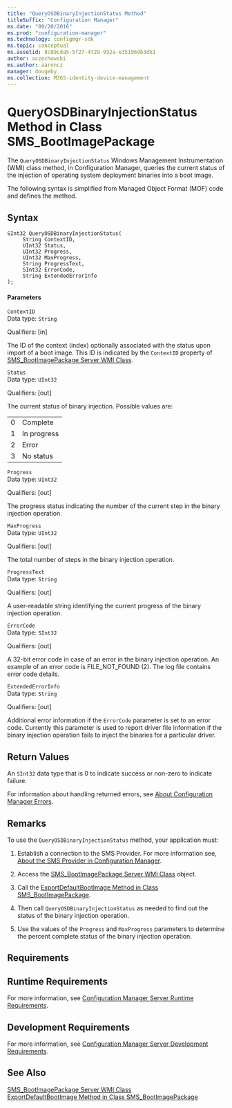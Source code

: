 ```yaml
---
title: "QueryOSDBinaryInjectionStatus Method"
titleSuffix: "Configuration Manager"
ms.date: "09/20/2016"
ms.prod: "configuration-manager"
ms.technology: configmgr-sdk
ms.topic: conceptual
ms.assetid: 8c89cda5-5f27-4729-932a-e351969b3db1
author: aczechowski
ms.author: aaroncz
manager: dougeby
ms.collection: M365-identity-device-management
---
```

# QueryOSDBinaryInjectionStatus Method in Class SMS_BootImagePackage
The `QueryOSDBinaryInjectionStatus` Windows Management Instrumentation (WMI) class method, in Configuration Manager, queries the current status of the injection of operating system deployment binaries into a boot image.  

 The following syntax is simplified from Managed Object Format (MOF) code and defines the method.  

## Syntax  

```  
SInt32 QueryOSDBinaryInjectionStatus(  
     String ContextID,  
     UInt32 Status,  
     UInt32 Progress,  
     UInt32 MaxProgress,  
     String ProgressText,  
     SInt32 ErrorCode,  
     String ExtendedErrorInfo  
);  
```  

#### Parameters  
 `ContextID`  
 Data type: `String`  

 Qualifiers: [in]  

 The ID of the context (index) optionally associated with the status upon import of a boot image. This ID is indicated by the `ContextID` property of [SMS_BootImagePackage Server WMI Class](../../../develop/reference/osd/sms_bootimagepackage-server-wmi-class.md).  

 `Status`  
 Data type: `UInt32`  

 Qualifiers: [out]  

 The current status of binary injection. Possible values are:  

|||  
|-|-|  
|0|Complete|  
|1|In progress|  
|2|Error|  
|3|No status|  

 `Progress`  
 Data type: `UInt32`  

 Qualifiers: [out]  

 The progress status indicating the number of the current step in the binary injection operation.  

 `MaxProgress`  
 Data type: `UInt32`  

 Qualifiers: [out]  

 The total number of steps in the binary injection operation.  

 `ProgressText`  
 Data type: `String`  

 Qualifiers: [out]  

 A user-readable string identifying the current progress of the binary injection operation.  

 `ErrorCode`  
 Data type: `SInt32`  

 Qualifiers: [out]  

 A 32-bit error code in case of an error in the binary injection operation. An example of an error code is FILE_NOT_FOUND (2). The log file contains error code details.  

 `ExtendedErrorInfo`  
 Data type: `String`  

 Qualifiers: [out]  

 Additional error information if the `ErrorCode` parameter is set to an error code. Currently this parameter is used to report driver file information if the binary injection operation fails to inject the binaries for a particular driver.  

## Return Values  
 An `SInt32` data type that is 0 to indicate success or non-zero to indicate failure.  

 For information about handling returned errors, see [About Configuration Manager Errors](../../../develop/core/understand/about-configuration-manager-errors.md).  

## Remarks  
 To use the `QueryOSDBinaryInjectionStatus` method, your application must:  

1.  Establish a connection to the SMS Provider. For more information see, [About the SMS Provider in Configuration Manager](../../../develop/core/understand/about-the-sms-provider-in-configuration-manager.md).  

2.  Access the [SMS_BootImagePackage Server WMI Class](../../../develop/reference/osd/sms_bootimagepackage-server-wmi-class.md) object.  

3.  Call the [ExportDefaultBootImage Method in Class SMS_BootImagePackage](../../../develop/reference/osd/exportdefaultbootimage-method-in-class-sms_bootimagepackage.md).  

4.  Then call `QueryOSDBinaryInjectionStatus` as needed to find out the status of the binary injection operation.  

5.  Use the values of the `Progress` and `MaxProgress` parameters to determine the percent complete status of the binary injection operation.  

## Requirements  

## Runtime Requirements  
 For more information, see [Configuration Manager Server Runtime Requirements](../../../develop/core/reqs/server-runtime-requirements.md).  

## Development Requirements  
 For more information, see [Configuration Manager Server Development Requirements](../../../develop/core/reqs/server-development-requirements.md).  

## See Also  
 [SMS_BootImagePackage Server WMI Class](../../../develop/reference/osd/sms_bootimagepackage-server-wmi-class.md)   
 [ExportDefaultBootImage Method in Class SMS_BootImagePackage](../../../develop/reference/osd/exportdefaultbootimage-method-in-class-sms_bootimagepackage.md)
